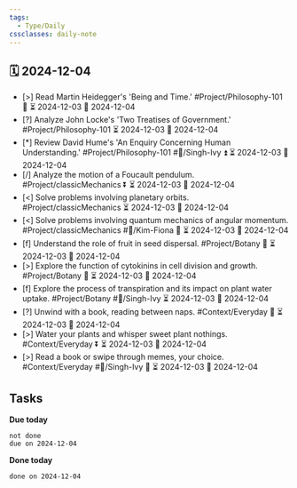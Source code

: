 ```yaml
---
tags:
  - Type/Daily
cssclasses: daily-note
---
```


## 🗓️ 2024-12-04

- [>] Read Martin Heidegger's 'Being and Time.' #Project/Philosophy-101 🔺 ⏳ 2024-12-03 📅 2024-12-04
- [?] Analyze John Locke's 'Two Treatises of Government.' #Project/Philosophy-101 ⏳ 2024-12-03 📅 2024-12-04
- [*] Review David Hume's 'An Enquiry Concerning Human Understanding.' #Project/Philosophy-101 #👤/Singh-Ivy ⏫ ⏳ 2024-12-03 📅 2024-12-04
- [/] Analyze the motion of a Foucault pendulum. #Project/classicMechanics ⏬ ⏳ 2024-12-03 📅 2024-12-04
- [<] Solve problems involving planetary orbits. #Project/classicMechanics ⏳ 2024-12-03 📅 2024-12-04
- [<] Solve problems involving quantum mechanics of angular momentum. #Project/classicMechanics #👤/Kim-Fiona 🔺 ⏳ 2024-12-03 📅 2024-12-04
- [f] Understand the role of fruit in seed dispersal. #Project/Botany 🔼 ⏳ 2024-12-03 📅 2024-12-04
- [>] Explore the function of cytokinins in cell division and growth. #Project/Botany 🔼 ⏳ 2024-12-03 📅 2024-12-04
- [f] Explore the process of transpiration and its impact on plant water uptake. #Project/Botany #👤/Singh-Ivy ⏳ 2024-12-03 📅 2024-12-04
- [?] Unwind with a book, reading between naps. #Context/Everyday 🔼 ⏳ 2024-12-03 📅 2024-12-04
- [>] Water your plants and whisper sweet plant nothings. #Context/Everyday ⏬ ⏳ 2024-12-03 📅 2024-12-04
- [>] Read a book or swipe through memes, your choice. #Context/Everyday #👤/Singh-Ivy 🔼 ⏳ 2024-12-03 📅 2024-12-04

## Tasks

**Due today**

```tasks
not done
due on 2024-12-04
```

**Done today**

```tasks
done on 2024-12-04
```
            